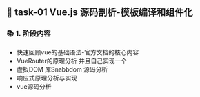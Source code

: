 ## &#x1F964; task-01 Vue.js 源码剖析-模板编译和组件化

### &#x1F4DA; 1. 阶段内容
  - 快速回顾vue的基础语法-官方文档的核心内容
  - VueRouter的原理分析  并且自己实现一个 
  - 虚拟DOM 库Snabbdom 源码分析
  - 响应式原理分析与实现
  - vue源码分析
